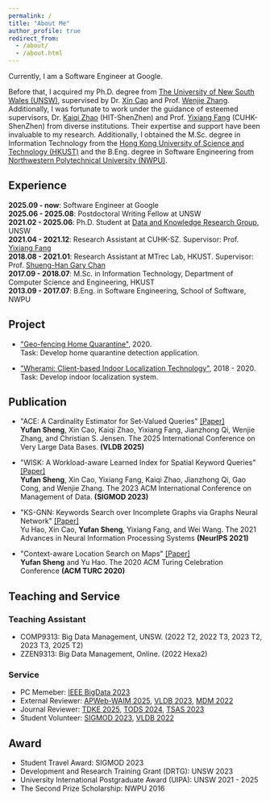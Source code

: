 ```yaml
---
permalink: /
title: "About Me"
author_profile: true
redirect_from: 
  - /about/
  - /about.html
---
```


Currently, I am a Software Engineer at Google.

Before that, I acquired my Ph.D. degree from [The University of New South Wales (UNSW)](https://www.unsw.edu.au/), supervised by Dr. [Xin Cao](https://xincao-unsw.github.io/) and Prof. [Wenjie Zhang](https://www.cse.unsw.edu.au/~zhangw/). Additionally, I was fortunate to work under the guidance of esteemed supervisors, Dr. [Kaiqi Zhao](https://kaiqizhao.github.io/) (HIT-ShenZhen) and Prof. [Yixiang Fang](https://fangyixiang.github.io/) (CUHK-ShenZhen) from diverse institutions. Their expertise and support have been invaluable to my research. Additionally, I obtained the M.Sc. degree in Information Technology from the [Hong Kong University of Science and Technology (HKUST)](https://hkust.edu.hk/) and the B.Eng. degree in Software Engineering from [Northwestern Polytechnical University (NWPU)](https://en.nwpu.edu.cn/).

## Experience
**2025.09 - now**: Software Engineer at Google \
**2025.06 - 2025.08**: Postdoctoral Writing Fellow at UNSW \
**2021.02 - 2025.06**: Ph.D. Student at [Data and Knowledge Research Group](https://unswdb.github.io/), UNSW \
**2021.04 - 2021.12**: Research Assistant at CUHK-SZ. Supervisor: Prof. [Yixiang Fang](https://fangyixiang.github.io/) \
**2018.08 - 2021.01**: Research Assistant at MTrec Lab, HKUST. Supervisor: Prof. [Shueng-Han Gary Chan](https://www.cse.ust.hk/~gchan/) \
**2017.09 - 2018.07**: M.Sc. in Information Technology, Department of Computer Science and Engineering, HKUST \
**2013.09 - 2017.07**: B.Eng. in Software Engineering, School of Software, NWPU

## Project
* ["Geo-fencing Home Quarantine"](https://vprd.hkust.edu.hk/highlight-recognition/impact-cases/location-based-tech), 2020.\
Task: Develop home quarantine detection application.

* ["Wherami: Client-based Indoor Localization Technology"](https://vprd.hkust.edu.hk/highlight-recognition/impact-cases/location-based-tech), 2018 - 2020.\
Task: Develop indoor localization system.

## Publication
* "ACE: A Cardinality Estimator for Set-Valued Queries"  [\[Paper\]](https://www.vldb.org/pvldb/vol18/p2112-sheng.pdf)\
**Yufan Sheng**, Xin Cao, Kaiqi Zhao, Yixiang Fang, Jianzhong Qi, Wenjie Zhang, and Christian S. Jensen. The 2025 International Conference on Very Large Data Bases. **(VLDB 2025)**

* "WISK: A Workload-aware Learned Index for Spatial Keyword Queries" [\[Paper\]](https://dl.acm.org/doi/10.1145/3589332) \
**Yufan Sheng**, Xin Cao, Yixiang Fang, Kaiqi Zhao, Jianzhong Qi, Gao Cong, and Wenjie Zhang. The 2023 ACM International Conference on Management of Data. **(SIGMOD 2023)**

* "KS-GNN: Keywords Search over Incomplete Graphs via Graphs Neural Network" [\[Paper\]](https://proceedings.neurips.cc/paper_files/paper/2021/file/0d7363894acdee742caf7fe4e97c4d49-Paper.pdf) \
Yu Hao, Xin Cao, **Yufan Sheng**, Yixiang Fang, and Wei Wang. The 2021 Advances in Neural Information Processing Systems **(NeurIPS 2021)**

* "Context-aware Location Search on Maps" [\[Paper\]](https://dl.acm.org/doi/abs/10.1145/3393527.3393556) \
**Yufan Sheng** and Yu Hao. The 2020 ACM Turing Celebration Conference **(ACM TURC 2020)**

## Teaching and Service
### Teaching Assistant
* COMP9313: Big Data Management, UNSW. (2022 T2, 2022 T3, 2023 T2, 2023 T3, 2025 T2)
* ZZEN9313: Big Data Management, Online. (2022 Hexa2)

### Service
* PC Memeber: [IEEE BigData 2023](https://bigdataieee.org/BigData2023/index.html)
* External Reviewer: [APWeb-WAIM 2025](https://apweb2025.sau.edu.cn/), [VLDB 2023](https://vldb.org/2023/), [MDM 2022](https://mdm2022.cs.ucy.ac.cy/index.html)
* Journal Reviewer: [TDKE 2025](https://ieeexplore.ieee.org/xpl/RecentIssue.jsp?punumber=69), [TODS 2024](https://dl.acm.org/journal/tods), [TSAS 2023](https://dl.acm.org/journal/tsas)
* Student Volunteer: [SIGMOD 2023](https://2023.sigmod.org/), [VLDB 2022](https://vldb.org/2022/)

## Award
* Student Travel Award: SIGMOD 2023
* Development and Research Training Grant (DRTG): UNSW 2023
* University International Postgraduate Award (UIPA): UNSW 2021 - 2025
* The Second Prize Scholarship: NWPU 2016
  

